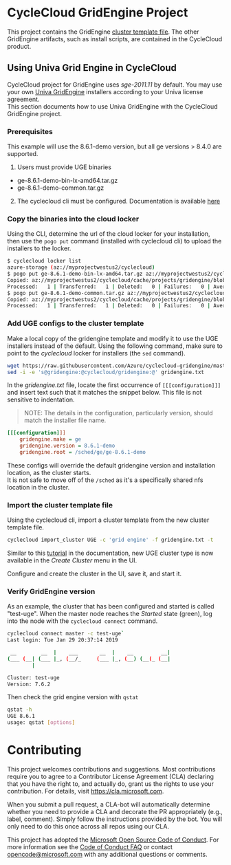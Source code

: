 # CycleCloud GridEngine Project

This project contains the GridEngine [cluster template file](templates/gridengine.txt).
The other GridEngine artifacts, such as install scripts, are contained in the
CycleCloud product.  

## Using Univa Grid Engine in CycleCloud

CycleCloud project for GridEngine uses _sge-2011.11_ by default. You may use your own
[Univa GridEngine](http://www.univa.com/products/) installers according to your Univa license agreement.  
This section documents how to use Univa GridEngine with the CycleCloud GridEngine project.

### Prerequisites

This example will use the 8.6.1-demo version, but all ge versions > 8.4.0 are supported.

1. Users must provide UGE binaries

  * ge-8.6.1-demo-bin-lx-amd64.tar.gz
  * ge-8.6.1-demo-common.tar.gz

2. The cyclecloud cli must be configured. Documentation is available [here](https://docs.microsoft.com/en-us/azure/cyclecloud/install-cyclecloud-cli) 


### Copy the binaries into the cloud locker

Using the CLI, determine the url of the cloud locker for your installation, then
use the `pogo put` command (installed with cyclecloud cli) to upload the installers to the locker.

```bash
$ cyclecloud locker list
azure-storage (az://myprojectwestus2/cyclecloud)
$ pogo put ge-8.6.1-demo-bin-lx-amd64.tar.gz az://myprojectwestus2/cyclecloud/cache/projects/gridengine/blobs/
Copied: az://myprojectwestus2/cyclecloud/cache/projects/gridengine/blobs/ge-8.6.1-demo-bin-lx-amd64.tar.gz 
Processed:   1 | Transferred:   1 | Deleted:   0 | Failures:   0 | Average rate: 5.43 MBps  
$ pogo put ge-8.6.1-demo-common.tar.gz az://myprojectwestus2/cyclecloud/cache/projects/gridengine/blobs/
Copied: az://myprojectwestus2/cyclecloud/cache/projects/gridengine/blobs/ge-8.6.1-demo-common.tar.gz
Processed:   1 | Transferred:   1 | Deleted:   0 | Failures:   0 | Average rate: 6.04 MBps  
```
### Add UGE configs to the cluster template

Make a local copy of the gridengine template and modify it to use the UGE installers
instead of the default. Using the following command, make sure to point to the _cyclecloud_ locker for installers (the `sed` command).


```bash
wget https://raw.githubusercontent.com/Azure/cyclecloud-gridengine/master/templates/gridengine.txt
sed -i -e 's@gridengine:@cyclecloud/gridengine:@' gridengine.txt
```

In the _gridengine.txt_ file, locate the first occurrence of `[[[configuration]]]` and
insert text such that it matches the snippet below.  This file is not sensitive to 
indentation.

> NOTE:
> The details in the configuration, particularly version, should match the installer file name.

```ini
[[[configuration]]]
    gridengine.make = ge
    gridengine.version = 8.6.1-demo
    gridengine.root = /sched/ge/ge-8.6.1-demo
```

These configs will override the default gridengine version and installation location, as the cluster starts.  
It is not safe to move off of the `/sched` as it's a specifically shared nfs location in the cluster.

### Import the cluster template file

Using the cyclecloud cli, import a cluster template from the new cluster template file.

```bash
cyclecloud import_cluster UGE -c 'grid engine' -f gridengine.txt -t
```

Similar to this [tutorial](https://docs.microsoft.com/en-us/azure/cyclecloud/tutorials/modify-cluster-template) in the documentation, new UGE cluster type is now available in the *Create Cluster* menu in the UI.

Configure and create the cluster in the UI, save it, and start it.

### Verify GridEngine version

As an example, the cluster that has been configured and started is called "test-uge".
When the master node reaches the _Started_ state (green), log into the node with 
the `cyclecloud connect` command.

```bash
cyclecloud connect master -c test-uge`
Last login: Tue Jan 29 20:37:14 2019 

 __        __  |    ___       __  |    __         __|
(___ (__| (___ |_, (__/_     (___ |_, (__) (__(_ (__|
        |

Cluster: test-uge
Version: 7.6.2
```

Then check the grid engine version with `qstat`


```bash
qstat -h
UGE 8.6.1
usage: qstat [options]
```


# Contributing

This project welcomes contributions and suggestions.  Most contributions require you to agree to a
Contributor License Agreement (CLA) declaring that you have the right to, and actually do, grant us
the rights to use your contribution. For details, visit https://cla.microsoft.com.

When you submit a pull request, a CLA-bot will automatically determine whether you need to provide
a CLA and decorate the PR appropriately (e.g., label, comment). Simply follow the instructions
provided by the bot. You will only need to do this once across all repos using our CLA.

This project has adopted the [Microsoft Open Source Code of Conduct](https://opensource.microsoft.com/codeofconduct/).
For more information see the [Code of Conduct FAQ](https://opensource.microsoft.com/codeofconduct/faq/) or
contact [opencode@microsoft.com](mailto:opencode@microsoft.com) with any additional questions or comments.

